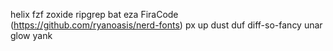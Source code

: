 helix
fzf
zoxide
ripgrep
bat
eza
FiraCode (https://github.com/ryanoasis/nerd-fonts)
px
up
dust
duf
diff-so-fancy
unar
glow
yank
